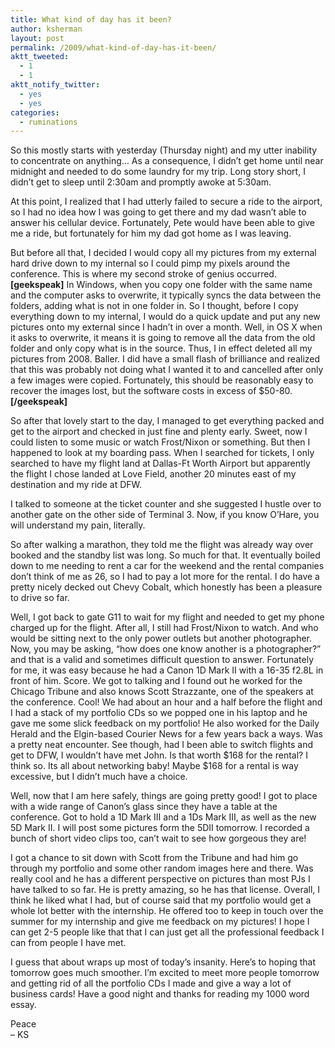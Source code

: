 ```yaml
---
title: What kind of day has it been?
author: ksherman
layout: post
permalink: /2009/what-kind-of-day-has-it-been/
aktt_tweeted:
  - 1
  - 1
aktt_notify_twitter:
  - yes
  - yes
categories:
  - ruminations
---
```

So this mostly starts with yesterday (Thursday night) and my utter inability to concentrate on anything… As a consequence, I didn’t get home until near midnight and needed to do some laundry for my trip. Long story short, I didn’t get to sleep until 2:30am and promptly awoke at 5:30am.

At this point, I realized that I had utterly failed to secure a ride to the airport, so I had no idea how I was going to get there and my dad wasn’t able to answer his cellular device. Fortunately, Pete would have been able to give me a ride, but fortunately for him my dad got home as I was leaving.

But before all that, I decided I would copy all my pictures from my external hard drive down to my internal so I could pimp my pixels around the conference. This is where my second stroke of genius occurred. **[geekspeak]** In Windows, when you copy one folder with the same name and the computer asks to overwrite, it typically syncs the data between the folders, adding what is not in one folder in. So I thought, before I copy everything down to my internal, I would do a quick update and put any new pictures onto my external since I hadn’t in over a month. Well, in OS X when it asks to overwrite, it means it is going to remove all the data from the old folder and only copy what is in the source. Thus, I in effect deleted all my pictures from 2008. Baller. I did have a small flash of brilliance and realized that this was probably not doing what I wanted it to and cancelled after only a few images were copied. Fortunately, this should be reasonably easy to recover the images lost, but the software costs in excess of $50-80. **[/geekspeak]**

So after that lovely start to the day, I managed to get everything packed and get to the airport and checked in just fine and plenty early. Sweet, now I could listen to some music or watch Frost/Nixon or something. But then I happened to look at my boarding pass. When I searched for tickets, I only searched to have my flight land at Dallas-Ft Worth Airport but apparently the flight I chose landed at Love Field, another 20 minutes east of my destination and my ride at DFW.

I talked to someone at the ticket counter and she suggested I hustle over to another gate on the other side of Terminal 3. Now, if you know O’Hare, you will understand my pain, literally.

So after walking a marathon, they told me the flight was already way over booked and the standby list was long. So much for that. It eventually boiled down to me needing to rent a car for the weekend and the rental companies don’t think of me as 26, so I had to pay a lot more for the rental. I do have a pretty nicely decked out Chevy Cobalt, which honestly has been a pleasure to drive so far.

Well, I got back to gate G11 to wait for my flight and needed to get my phone charged up for the flight. After all, I still had Frost/Nixon to watch. And who would be sitting next to the only power outlets but another photographer. Now, you may be asking, “how does one know another is a photographer?” and that is a valid and sometimes difficult question to answer. Fortunately for me, it was easy because he had a Canon 1D Mark II with a 16-35 f2.8L in front of him. Score. We got to talking and I found out he worked for the Chicago Tribune and also knows Scott Strazzante, one of the speakers at the conference. Cool! We had about an hour and a half before the flight and I had a stack of my portfolio CDs so we popped one in his laptop and he gave me some slick feedback on my portfolio! He also worked for the Daily Herald and the Elgin-based Courier News for a few years back a ways. Was a pretty neat encounter. See though, had I been able to switch flights and get to DFW, I wouldn’t have met John. Is that worth $168 for the rental? I think so. Its all about networking baby! Maybe $168 for a rental is way excessive, but I didn’t much have a choice.

Well, now that I am here safely, things are going pretty good! I got to place with a wide range of Canon’s glass since they have a table at the conference. Got to hold a 1D Mark III and a 1Ds Mark III, as well as the new 5D Mark II. I will post some pictures form the 5DII tomorrow. I recorded a bunch of short video clips too, can’t wait to see how gorgeous they are!

I got a chance to sit down with Scott from the Tribune and had him go through my portfolio and some other random images here and there. Was really cool and he has a different perspective on pictures than most PJs I have talked to so far. He is pretty amazing, so he has that license. Overall, I think he liked what I had, but of course said that my portfolio would get a whole lot better with the internship. He offered too to keep in touch over the summer for my internship and give me feedback on my pictures! I hope I can get 2-5 people like that that I can just get all the professional feedback I can from people I have met.

I guess that about wraps up most of today’s insanity. Here’s to hoping that tomorrow goes much smoother. I’m excited to meet more people tomorrow and getting rid of all the portfolio CDs I made and give a way a lot of business cards! Have a good night and thanks for reading my 1000 word essay.

Peace  
&#8211; KS